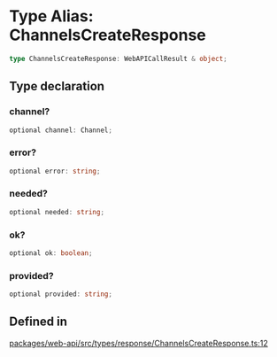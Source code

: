 # Type Alias: ChannelsCreateResponse

```ts
type ChannelsCreateResponse: WebAPICallResult & object;
```

## Type declaration

### channel?

```ts
optional channel: Channel;
```

### error?

```ts
optional error: string;
```

### needed?

```ts
optional needed: string;
```

### ok?

```ts
optional ok: boolean;
```

### provided?

```ts
optional provided: string;
```

## Defined in

[packages/web-api/src/types/response/ChannelsCreateResponse.ts:12](https://github.com/slackapi/node-slack-sdk/blob/main/packages/web-api/src/types/response/ChannelsCreateResponse.ts#L12)
